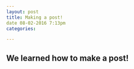 ```yaml
---
layout: post
title: Making a post!
date 08-02-2016 7:13pm
categories:

---
```


## We learned how to make a post!
